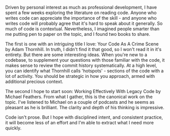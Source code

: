 Driven by personal interest as much as professional development, I have spent a few weeks exploring the literature on reading code. Anyone who writes code can appreciate the importance of the skill - and anyone who writes code will probably agree that it's hard to speak about it generally. So much of code is contextual. Nevertheless, I imagined people smarter than me putting pen to paper on the topic, and I found two books to share.

The first is one with an intriguing title I love: Your Code As A Crime Scene by Adam Thornhill. In truth, I didn't find it that good, so I won't read it in it's entirety. But there are some interesting ideas. When you're new to a codebase, to supplement your questions with those familiar with the code, it makes sense to review the commit history systematically. At a high level, you can identify what Thornhill calls 'hotspots' - sections of the code with a lot of activity. You should be strategic in how you approach, armed with additional precious context. 

The second I hope to start soon: Working Effectively With Legacy Code by Michael Feathers. From what I gather, this is the canonical work on the topic. I've listened to Michael on a couple of podcasts and he seems as pleasant as he is brilliant. The clarity and depth of his thinking is impressive.

Code isn't prose. But I hope with disciplined intent, and consistent practice, it will become less of an effort and I'm able to extract what I need more quickly.